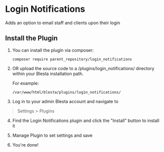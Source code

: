 # Login Notifications

Adds an option to email staff and clients upon their login

## Install the Plugin

1. You can install the plugin via composer:

    ```
    composer require parent_repository/login_notifications
    ```

2. OR upload the source code to a /plugins/login_notifications/ directory within
your Blesta installation path.

    For example:

    ```
    /var/www/html/blesta/plugins/login_notifications/
    ```

3. Log in to your admin Blesta account and navigate to
> Settings > Plugins

4. Find the Login Notifications plugin and click the "Install" button to install it

5. Manage Plugin to set settings and save
   
6. You're done!

